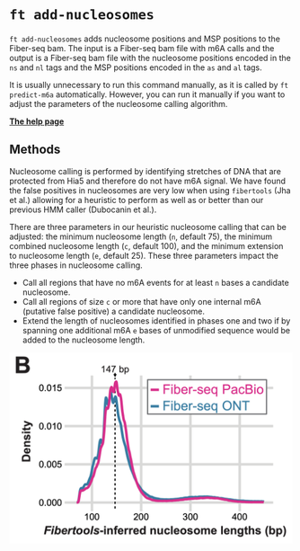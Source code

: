 # `ft add-nucleosomes`

`ft add-nucleosomes` adds nucleosome positions and MSP positions to the Fiber-seq bam. The input is a Fiber-seq bam file with m6A calls and the output is a Fiber-seq bam file with the nucleosome positions encoded in the `ns` and `nl` tags and the MSP positions encoded in the `as` and `al` tags.

It is usually unnecessary to run this command manually, as it is called by `ft predict-m6a` automatically. However, you can run it manually if you want to adjust the parameters of the nucleosome calling algorithm.

[**The help page**](../help.md#ft-add-nucleosomes)

## Methods

Nucleosome calling is performed by identifying stretches of DNA that are protected from Hia5 and therefore do not have m6A signal. We have found the false positives in nucleosomes are very low when using `fibertools` (Jha et al.) allowing for a heuristic to perform as well as or better than our previous HMM caller (Dubocanin et al.).

There are three parameters in our heuristic nucleosome calling that can be adjusted: the minimum nucleosome length (`n`, default 75), the minimum combined nucleosome length (`c`, default 100), and the minimum extension to nucleosome length (`e`, default 25). These three parameters impact the three phases in nucleosome calling.

- Call all regions that have no m6A events for at least `n` bases a candidate nucleosome.
- Call all regions of size `c` or more that have only one internal m6A (putative false positive) a candidate nucleosome.
- Extend the length of nucleosomes identified in phases one and two if by spanning one additional m6A `e` bases of unmodified sequence would be added to the nucleosome length.

![alt text](../../images/figures/nuc-size.png)
